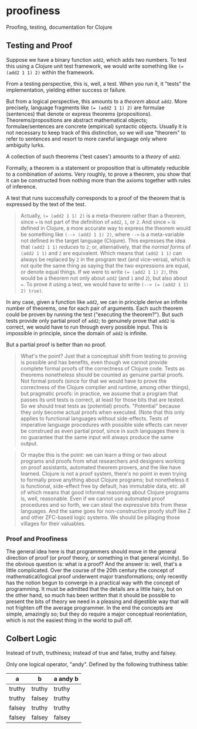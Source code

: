 # proofiness

Proofing, testing, documentation for Clojure

## Testing and Proof

Suppose we have a binary function `add2`, which adds two numbers.  To test this using a Clojure unit test framework, we would write something like `(= (add2 1 1) 2)` within the framework.
  
From a testing perspective, this is, well, a test.  When you run it, it "tests" the implementation, yielding either success or failure.

But from a logical perspective, this amounts to a _theorem_ about `add2`.  More precisely, language fragments like `(= (add2 1 1) 2)` are formulae (sentences) that denote or express theorems (propositions).  Theorems/propositions are abstract mathematical objects; formulae/sentences are concrete (empirical) syntactic objects.  Usually it is not necessary to keep track of this distinction, so we will use "theorem" to refer to sentences and resort to more careful language only where ambiguity lurks.

A collection of such theorems ('test cases') amounts to a _theory_ of `add2`.

Formally, a theorem is a statement or proposition that is ultimately reducible to a combination of axioms.  Very roughly, to prove a theorem, you show that it can be constructed from nothing more than the axioms together with rules of inference.

A test that runs successfully corresponds to a proof of the theorem that is expressed by the text of the test. 

> Actually, `(= (add2 1 1) 2)` is a meta-theorem rather than a theorem, since `=` is not part of the definition of `add2`, `1`, or `2`.  And since `=` is defined in Clojure, a more accurate way to express the theorem would be something like `(--> (add2 1 1) 2)`, where `-->` is a meta-variable not defined in the target language (Clojure).  This expresses the idea that `(add2 1 1)` _reduces_ to `2`; or, alternatively, that the _normal forms_ of `(add2 1 1)` and `2` are equivalent.  Which means that `(add2 1 1)` can always be replaced by `2` in the program text (and vice-versa), which is not quite the same thing as saying that the two expressions are equal, or denote equal things.  If we were to write `(= (add2 1 1) 2)`, this would be a theorem not only about `add2` (and `1` and `2`), but also about `=`.  To prove it using a test, we would have to write `(--> (= (add2 1 1) 2) true)`.

In any case, given a function like `add2`, we can in principle derive an infinite number of theorems, one for each pair of arguments.  Each such theorem could be proven by running the test ("executing the theorem?").  But such tests provide only partial proof of `add2`; to genuinely prove that `add2` is correct, we would have to run through every possible input.  This is impossible in principle, since the domain of `add2` is infinite.

But a partial proof is better than no proof.

> What's the point?  Just that a conceptual shift from testing to proving is possible and has benefits, even though we cannot provide complete formal proofs of the correctness of Clojure code.  Tests as theorems nonetheless should be counted as genuine partial proofs.  Not formal proofs (since for that we would have to prove the correctness of the Clojure compiler and runtime, among other things), but pragmatic proofs: in practice, we assume that a program that passes its unit tests is correct, at least for those bits that are tested.  So we should treat tests as (potential) proofs.  "Potential" because they only become actual proofs when executed.  (Note that this only applies to functional languages without side-effects.  Tests of imperative language procedures with possible side effects can never be construed as even partial proof, since in such languages there is no guarantee that the same input will always produce the same output.

> Or maybe this is the point: we can learn a thing or two about programs and proofs from what researchers and designers working on proof assistants, automated theorem provers, and the like have learned.  Clojure is not a proof system, there's no point in even trying to formally prove anything about Clojure programs; but nonetheless it is functional, side-effect free by default, has immutable data, etc. all of which means that good informal reasoning about Clojure programs is, well, reasonable.  Even if we cannot use automated proof procedures and so forth, we can steal the expressive bits from these languages.  And the same goes for non-constructive proofy stuff like Z and other ZFC-based logic systems.  We should be pillaging those villages for their valuables.

### Proof and Proofiness

The general idea here is that programmers should move in the general direction of proof (or proof theory, or something in that general vicinity).  So the obvious question is: what is a proof?  And the answer is: well, that's a little complicated.  Over the course of the 20th century the concept of mathematical/logical proof underwent major transformations; only recently has the notion begun to converge in a practical way with the concept of programming.  It must be admitted that the details are a little hairy, but on the other hand, so much has been written that it should be possible to present the bits of theory we need in a pleasing and digestible way that will not frighten off the average programmer.  In the end the concepts are simple, amazingly so; but they do require a major conceptual reorientation, which is not the easiest thing in the world to pull off.

## Colbert Logic

Instead of truth, truthiness; instead of true and false, truthy and falsey.

Only one logical operator, "andy".  Defined by the following truthiness table:

| a | b | a andy b |
|---|---|----------|
| truthy | truthy | truthy |
| truthy | falsey | truthy |
| falsey | truthy | truthy |
| falsey | falsey | falsey |
